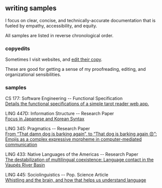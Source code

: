 ## writing samples

I focus on clear, concise, and technically-accurate documentation that is fueled by empathy, accessibility, and equity.

All samples are listed in reverse chronological order.

### copyedits

Sometimes I visit websites, and [edit their copy](copyedits/README.md).

These are good for getting a sense of my proofreading, editing, and organizational sensibilities.

### samples

CS 177: Software Engineering  --  Functional Specification  
[Details the functional specifications of a simple tarot reader web app.](../assets/cs177-funspec.pdf)    

LING 447D: Information Structure -- Research Paper  
[Focus in Japanese and Korean Syntax](../assets/ling447-finalpaper.pdf)  

LING 345: Pragmatics -- Research Paper  
[From “That damn dog is barking again”, to “That dog is barking again 😠”: Emojis as a complex expressive morpheme in computer-mediated communication](../assets/ling345-finalpaper.pdf)  

LING 433: Native Languages of the Americas -- Research Paper  
[The destabilization of multilingual coexistence: Language contact in the Vaupés River Basin](../assets/ling433-finalpaper.pdf)  

LING 445: Sociolinguistics -- Pop. Science Article  
[Whistling and the brain, and how that helps us understand language](../assets/ling445-article.pdf)  

